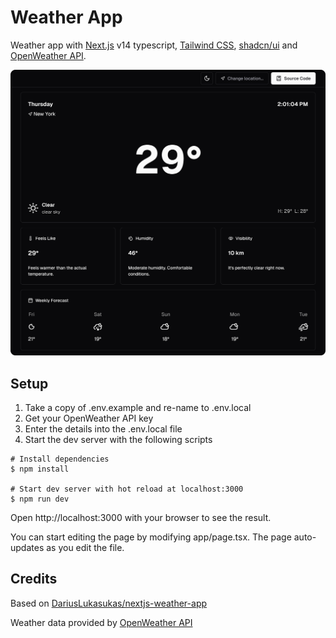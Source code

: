 # Weather App

Weather app with [Next.js](https://nextjs.org) v14 typescript, [Tailwind CSS](https://tailwindcss.com), [shadcn/ui](https://ui.shadcn.com/) and [OpenWeather API](https://openweathermap.org/).

<img src=".github/screenshot.png" alt="Screenshot">

## Setup

1. Take a copy of .env.example and re-name to .env.local
2. Get your OpenWeather API key
3. Enter the details into the .env.local file
4. Start the dev server with the following scripts

```shell
# Install dependencies
$ npm install

# Start dev server with hot reload at localhost:3000
$ npm run dev
```

Open http://localhost:3000 with your browser to see the result.

You can start editing the page by modifying app/page.tsx. The page auto-updates as you edit the file.

## Credits

Based on [DariusLukasukas/nextjs-weather-app](https://github.com/DariusLukasukas/nextjs-weather-app/)

Weather data provided by [OpenWeather API](https://openweathermap.org/)
